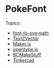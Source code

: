 PokeFont
========

Topics:

* [font-to-svg-path](https://danmarshall.github.io/google-font-to-svg-path/)
* [Text2Vector](https://wmd-glowforge.github.io/text2vector/fonts/Text2Vector.data)
* [Maker.js](https://maker.js.org/)
* [opentype.js](https://opentype.js.org/)
* [BCMakeStuff](https://www.etsy.com/shop/bcmakestuff)
* [Tinkercad](https://www.tinkercad.com/dashboard)
